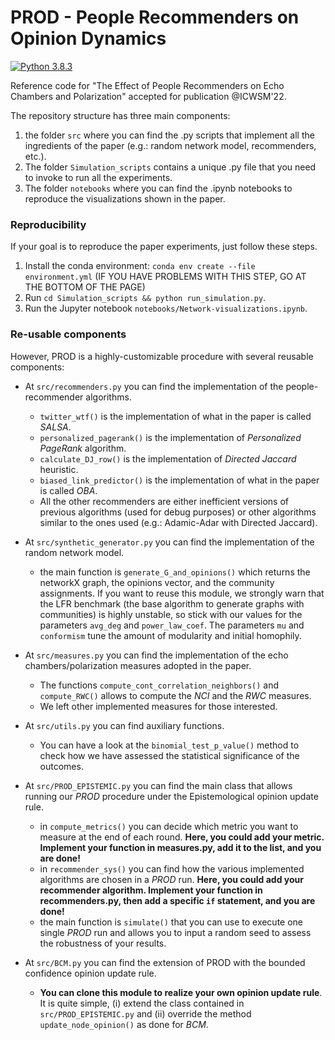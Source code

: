 # PROD - People Recommenders on Opinion Dynamics

[![Python 3.8.3](https://img.shields.io/badge/python-3.8.3-blue.svg)](https://www.python.org/downloads/release/python-383/)

Reference code for "The Effect of People Recommenders on Echo Chambers and Polarization" accepted for publication @ICWSM'22.

The repository structure has three main components:

  1. the folder `src` where you can find the .py scripts that implement all the ingredients of the paper (e.g.: random network model, recommenders, etc.). 
  2. The folder `Simulation_scripts` contains a unique .py file that you need to invoke to run all the experiments.
  3. The folder `notebooks` where you can find the .ipynb notebooks to reproduce the visualizations shown in the paper.

### Reproducibility

If your goal is to reproduce the paper experiments, just follow these steps.

  1. Install the conda environment: `conda env create --file environment.yml` (IF YOU HAVE PROBLEMS WITH THIS STEP, GO AT THE BOTTOM OF THE PAGE)
  2. Run `cd Simulation_scripts && python run_simulation.py`.
  3. Run the Jupyter notebook `notebooks/Network-visualizations.ipynb`.

### Re-usable components

However, PROD is a highly-customizable procedure with several reusable components:
  - At `src/recommenders.py` you can find the implementation of the people-recommender algorithms.
    - `twitter_wtf()` is the implementation of what in the paper is called _SALSA_.
    - `personalized_pagerank()` is the implementation of _Personalized PageRank_ algorithm.
    - `calculate_DJ_row()` is the implementation of _Directed Jaccard_ heuristic.
    - `biased_link_predictor()` is the implementation of what in the paper is called _OBA_.
    - All the other recommenders are either inefficient versions of previous algorithms (used for debug purposes) or other algorithms similar to the ones used (e.g.: Adamic-Adar with Directed Jaccard).
 
  - At `src/synthetic_generator.py` you can find the implementation of the random network model.
    -  the main function is `generate_G_and_opinions()` which returns the networkX graph, the opinions vector, and the community assignments. If you want to reuse this module, we strongly warn that the LFR benchmark (the base algorithm to generate graphs with communities) is highly unstable, so stick with our values for the parameters `avg_deg` and `power_law_coef`. The parameters `mu` and `conformism` tune the amount of modularity and initial homophily.
 
  -  At `src/measures.py` you can find the implementation of the echo chambers/polarization measures adopted in the paper.
      -  The functions `compute_cont_correlation_neighbors()` and `compute_RWC()` allows to compute the _NCI_ and the _RWC_ measures.
      - We left other implemented measures for those interested.
    
  - At `src/utils.py` you can find auxiliary functions.
    - You can have a look at the `binomial_test_p_value()` method to check how we have assessed the statistical significance of the outcomes.
 
  - At `src/PROD_EPISTEMIC.py` you can find the main class that allows running our _PROD_ procedure under the Epistemological opinion update rule.
    - in `compute_metrics()` you can decide which metric you want to measure at the end of each round. **Here, you could add your metric. Implement your function in measures.py, add it to the list, and you are done!**
    - in `recommender_sys()` you can find how the various implemented algorithms are chosen in a _PROD_ run. **Here, you could add your recommender algorithm. Implement your function in recommenders.py, then add a specific `if` statement, and you are done!**
    - the main function is `simulate()` that you can use to execute one single _PROD_ run and allows you to input a random seed to assess the robustness of your results.
 
  - At `src/BCM.py` you can find the extension of PROD with the bounded confidence opinion update rule. 
    - **You can clone this module to realize your own opinion update rule**. It is quite simple, (i) extend the class contained in `src/PROD_EPISTEMIC.py` and (ii) override the method `update_node_opinion()` as done for _BCM_.
